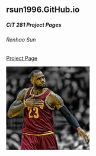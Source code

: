 ## rsun1996.GitHub.io

##### CIT 281 Project Pages

###### Renhao Sun

[Project Page ](https://uo-cit.github.io/p4-rsun1996/)

![Image](images/pic2.jpeg)
